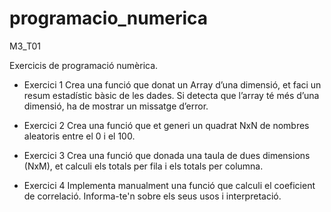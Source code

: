 # programacio_numerica

M3_T01

Exercicis de programació numèrica.

- Exercici 1
Crea una funció que donat un Array d’una dimensió, et faci un resum estadístic bàsic de les dades. Si detecta que l’array té més d’una dimensió, ha de mostrar un missatge d’error.

- Exercici 2
Crea una funció que et generi un quadrat NxN de nombres aleatoris entre el 0 i el 100.

- Exercici 3
Crea una funció que donada una taula de dues dimensions (NxM), et calculi els totals per fila i els totals per columna.

- Exercici 4
Implementa manualment una funció que calculi el coeficient de correlació. Informa-te'n sobre els seus usos i interpretació.


